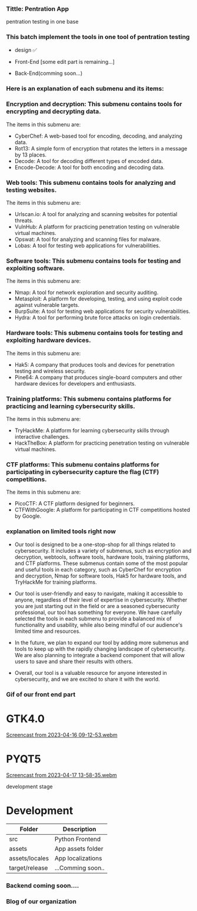 ### Tittle: Pentration App
pentration testing in one base


### This batch implement the tools in one tool of pentration testing 

- design ✅

- Front-End [some edit part is remaining...]

- Back-End(comming soon...)

### Here is an explanation of each submenu and its items:

### Encryption and decryption: This submenu contains tools for encrypting and decrypting data. 
The items in this submenu are:

- CyberChef: A web-based tool for encoding, decoding, and analyzing data.
- Rot13: A simple form of encryption that rotates the letters in a message by 13 places.
- Decode: A tool for decoding different types of encoded data.
- Encode-Decode: A tool for both encoding and decoding data.
### Web tools: This submenu contains tools for analyzing and testing websites. 
The items in this submenu are:
- Urlscan.io: A tool for analyzing and scanning websites for potential threats.
- VulnHub: A platform for practicing penetration testing on vulnerable virtual machines.
- Opswat: A tool for analyzing and scanning files for malware.
- Lobas: A tool for testing web applications for vulnerabilities.

### Software tools: This submenu contains tools for testing and exploiting software. 
The items in this submenu are:

- Nmap: A tool for network exploration and security auditing.
- Metasploit: A platform for developing, testing, and using exploit code against vulnerable targets.
- BurpSuite: A tool for testing web applications for security vulnerabilities.
- Hydra: A tool for performing brute force attacks on login credentials.

### Hardware tools: This submenu contains tools for testing and exploiting hardware devices.     
The items in this submenu are:

- Hak5: A company that produces tools and devices for penetration testing and wireless security.
- Pine64: A company that produces single-board computers and other hardware devices for developers and enthusiasts.

### Training platforms: This submenu contains platforms for practicing and learning cybersecurity skills. 
The items in this submenu are:

- TryHackMe: A platform for learning cybersecurity skills through interactive challenges.
- HackTheBox: A platform for practicing penetration testing on vulnerable virtual machines.

### CTF platforms: This submenu contains platforms for participating in cybersecurity capture the flag (CTF)     competitions. 
The items in this submenu are:

- PicoCTF: A CTF platform designed for beginners.
- CTFWithGoogle: A platform for participating in CTF competitions hosted by Google.

### explanation on limited tools right now

- Our tool is designed to be a one-stop-shop for all things related to cybersecurity. It includes a variety of submenus, such as encryption and decryption, webtools, software tools, hardware tools, training platforms, and CTF platforms. These submenus contain some of the most popular and useful tools in each category, such as CyberChef for encryption and decryption, Nmap for software tools, Hak5 for hardware tools, and TryHackMe for training platforms.

- Our tool is user-friendly and easy to navigate, making it accessible to anyone, regardless of their level of expertise in cybersecurity. Whether you are just starting out in the field or are a seasoned cybersecurity professional, our tool has something for everyone. We have carefully selected the tools in each submenu to provide a balanced mix of functionality and usability, while also being mindful of our audience's limited time and resources.

- In the future, we plan to expand our tool by adding more submenus and tools to keep up with the rapidly changing landscape of cybersecurity. We are also planning to integrate a backend component that will allow users to save and share their results with others.

- Overall, our tool is a valuable resource for anyone interested in cybersecurity, and we are excited to share it with the world.


### Gif of our front end part

# GTK4.0

[Screencast from 2023-04-16 09-12-53.webm](https://user-images.githubusercontent.com/81065703/232265334-e5076d55-8f2e-417e-90df-a65ddf314929.webm)


# PYQT5 

[Screencast from 2023-04-17 13-58-35.webm](https://user-images.githubusercontent.com/81065703/232470552-38e8be2b-2e96-43ad-9786-0bb794446c4e.webm)

development stage 


# Development

| Folder | Description |
| - | - |
| src | Python Frontend |
| assets | App assets folder |
| assets/locales | App localizations |
| target/release | ...Comming soon..|

### Backend coming soon....                                                                                       


### Blog of our organization
